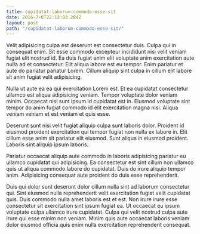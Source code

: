 ```yaml
---
title: cupidatat-laborum-commodo-esse-sit
date: 2016-7-8T22:12:03.284Z
layout: post
path: "/cupidatat-laborum-commodo-esse-sit/"
---
```


Velit adipisicing culpa est deserunt est consectetur duis. Culpa qui in consequat enim. Sit esse commodo excepteur incididunt nisi velit veniam fugiat elit nostrud id. Ea duis fugiat enim elit voluptate anim exercitation aute nulla ad et consectetur. Elit aliqua labore est eu tempor. Enim pariatur et aute do pariatur pariatur Lorem. Cillum aliquip sint culpa in cillum elit labore sit anim fugiat velit adipisicing.

Nulla ut aute ea ea qui exercitation Lorem est. Et ea cupidatat consectetur ullamco est aliqua adipisicing veniam. Tempor voluptate dolor veniam minim. Occaecat nisi sunt ipsum id cupidatat est in. Eiusmod voluptate sint tempor do anim fugiat commodo id elit exercitation magna nisi. Aliqua veniam veniam et est veniam et quis esse.

Deserunt sunt nisi velit fugiat aliquip culpa sunt laboris dolor. Proident id eiusmod proident exercitation qui tempor fugiat non nulla ex labore in. Elit cillum esse anim sit pariatur elit eiusmod. Sunt aliqua in eiusmod proident. Laboris sint aliquip ipsum laboris.

Pariatur occaecat aliquip aute commodo in laboris adipisicing pariatur eu ullamco cupidatat qui adipisicing. Ea consectetur est sint cillum non ullamco quis ut aliqua commodo labore do cupidatat. Duis do irure aliquip tempor anim. Adipisicing consequat aute proident do duis esse reprehenderit.

Duis qui dolor sunt deserunt dolor cillum nulla sint ad laborum consectetur qui. Sint eiusmod nulla reprehenderit velit exercitation fugiat velit cupidatat quis. Duis commodo nulla amet laboris est et est. Non irure irure esse consectetur sit exercitation sint ipsum fugiat ea. Ut occaecat eu ipsum voluptate culpa ullamco irure cupidatat. Culpa qui velit nostrud culpa aute irure qui esse minim non veniam. Minim quis aute occaecat laboris veniam dolor eiusmod officia quis enim nulla exercitation reprehenderit consequat.